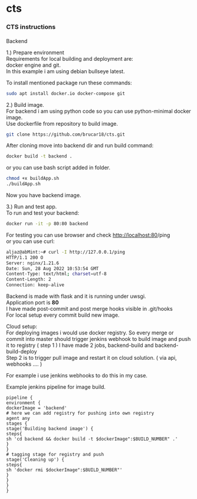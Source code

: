 # cts

### CTS instructions  


####   
Backend

1.) Prepare environment  
Requirements for local building and deployment are:  
docker engine and git.  
In this example i am using debian bullseye latest.  
  
To install mentioned package run these commands:

```Bash
sudo apt install docker.io docker-compose git
```

2.) Build image.  
For backend i am using python code so you can use python-minimal docker image.  
Use dockerfile from repository to build image.

```Bash
git clone https://github.com/brucar18/cts.git
```

After cloning move into backend dir and run build command:

```Bash
docker build -t backend .
```

or you can use bash script added in folder.

```Bash
chmod +x buildApp.sh
./buildApp.sh
```

Now you have backend image.  
  
3.) Run and test app.  
To run and test your backend:

```Bash
docker run -it -p 80:80 backend
```

For testing you can use browser and check [http://localhost:80](http://localhost:80)/ping  
or you can use curl:

```Bash
aljaz@abMint:~# curl -I http://127.0.0.1/ping
HTTP/1.1 200 O
Server: nginx/1.21.6
Date: Sun, 28 Aug 2022 10:53:54 GMT
Content-Type: text/html; charset=utf-8
Content-Length: 2
Connection: keep-alive
```

Backend is made with flask and it is running under uwsgi.  
Application port is **80**  
I have made post-commit and post merge hooks visible in .git/hooks   
For local setup every commit build new image.  
  
Cloud setup:  
For deploying images i would use docker registry. So every merge or commit into master should trigger jenkins webhook to build image and push it to registry ( step 1 ) I have made 2 jobs, backend-build and backend-build-deploy  
Step 2 is to trigger pull image and restart it on cloud solution. ( via api, webhooks .... )  
  
For example i use jenkins webhooks to do this in my case.  
  
Example jenkins pipeline for image build.

```
pipeline {
environment {
dockerImage = 'backend'
# here we can add registry for pushing into own registry
agent any
stages {
stage('Building backend image') {
steps{
sh 'cd backend && docker build -t $dockerImage":$BUILD_NUMBER" .'
}
}
# tagging stage for registry and push
stage('Cleaning up') {
steps{
sh 'docker rmi $dockerImage":$BUILD_NUMBER"'
}
}
}
}
```
